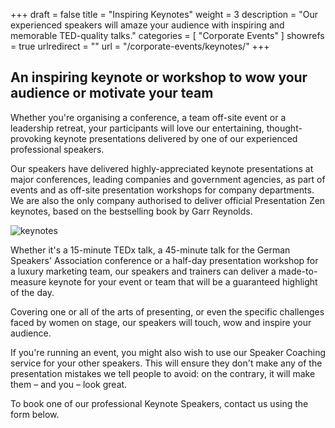 +++
draft 		= false
title 		= "Inspiring Keynotes"
weight		= 3
description = "Our experienced speakers will amaze your audience with inspiring and memorable TED-quality talks."
categories	= [ "Corporate Events" ]
showrefs	= true
urlredirect	= ""
url 		= "/corporate-events/keynotes/"
+++

## An inspiring keynote or workshop to wow your audience or motivate your team

Whether you're organising a conference, a team off-site event or a leadership retreat, your participants will love our entertaining, thought-provoking keynote presentations delivered by one of our experienced professional speakers. 

Our speakers have delivered highly-appreciated keynote presentations at major conferences, leading companies and government agencies, as part of events and as off-site presentation workshops for company departments. We are also the only company authorised to deliver official Presentation Zen keynotes, based on the bestselling book by Garr Reynolds.

![keynotes][pic1]

Whether it's a 15-minute TEDx talk, a 45-minute talk for the German Speakers' Association conference or a half-day presentation workshop for a luxury marketing team, our speakers and trainers can deliver a made-to-measure keynote for your event or team that will be a guaranteed highlight of the day.

Covering one or all of the arts of presenting, or even the specific challenges faced by women on stage, our speakers will touch, wow and inspire your audience.

If you're running an event, you might also wish to use our Speaker Coaching service for your other speakers. This will ensure they don't make any of the presentation mistakes we tell people to avoid: on the contrary, it will make them – and you – look great.

To book one of our professional Keynote Speakers, contact us using the form below.

[pic1]: /pictures/corporate-events/keynotes/keynotes.jpg